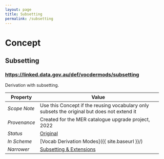 ```yaml
---
layout: page
title: Subsetting
permalink: /subsetting
---
```

# Concept

## Subsetting

### <https://linked.data.gov.au/def/vocdermods/subsetting>

Derivation with subsetting.

**Property** | **Value**
--- | ---
_Scope Note_ | Use this Concept if the reusing vocabulary only subsets the original but does not extend it
_Provenance_ | Created for the MER catalogue upgrade project, 2022
_Status_ | [Original](https://linked.data.gov.au/def/reg-statuses/original)
_In Scheme_ | [Vocab Derivation Modes]({{ site.baseurl }}/)
_Narrower_ | [Subsetting & Extensions](https://linked.data.gov.au/def/vocdermods/subsetting-and-extension)
